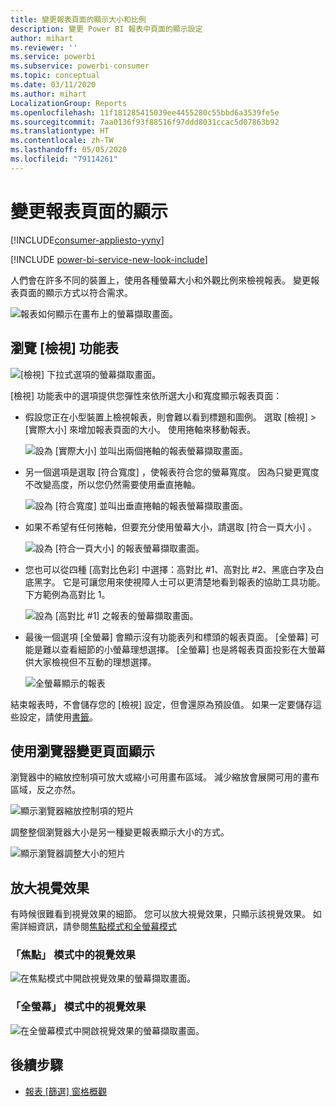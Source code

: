 ```yaml
---
title: 變更報表頁面的顯示大小和比例
description: 變更 Power BI 報表中頁面的顯示設定
author: mihart
ms.reviewer: ''
ms.service: powerbi
ms.subservice: powerbi-consumer
ms.topic: conceptual
ms.date: 03/11/2020
ms.author: mihart
LocalizationGroup: Reports
ms.openlocfilehash: 11f181285415039ee4455280c55bbd6a3539fe5e
ms.sourcegitcommit: 7aa0136f93f88516f97ddd8031ccac5d07863b92
ms.translationtype: HT
ms.contentlocale: zh-TW
ms.lasthandoff: 05/05/2020
ms.locfileid: "79114261"
---
```

# <a name="change-the-display-of-a-report-page"></a>變更報表頁面的顯示

[!INCLUDE[consumer-appliesto-yyny](../includes/consumer-appliesto-yyny.md)]

[!INCLUDE [power-bi-service-new-look-include](../includes/power-bi-service-new-look-include.md)]

人們會在許多不同的裝置上，使用各種螢幕大小和外觀比例來檢視報表。 變更報表頁面的顯示方式以符合需求。

![報表如何顯示在畫布上的螢幕擷取畫面。](media/end-user-report-view/power-bi-canvas.png)

## <a name="explore-the-view-menu"></a>瀏覽 [檢視] 功能表

![[檢視] 下拉式選項的螢幕擷取畫面。](media/end-user-report-view/power-bi-viewmenu.png)


[檢視]  功能表中的選項提供您彈性來依所選大小和寬度顯示報表頁面：

- 假設您正在小型裝置上檢視報表，則會難以看到標題和圖例。  選取 [檢視]   > [實際大小]  來增加報表頁面的大小。 使用捲軸來移動報表。

    ![設為 [實際大小] 並叫出兩個捲軸的報表螢幕擷取畫面。](media/end-user-report-view/power-bi-view-actual.png)

- 另一個選項是選取 [符合寬度]  ，使報表符合您的螢幕寬度。 因為只變更寬度不改變高度，所以您仍然需要使用垂直捲軸。

  ![設為 [符合寬度] 並叫出垂直捲軸的報表螢幕擷取畫面。](media/end-user-report-view/power-bi-view-width.png)

- 如果不希望有任何捲軸，但要充分使用螢幕大小，請選取 [符合一頁大小]  。

   ![設為 [符合一頁大小] 的報表螢幕擷取畫面。](media/end-user-report-view/power-bi-view-fit.png)

- 您也可以從四種 [高對比色彩]  中選擇：高對比 #1、高對比 #2、黑底白字及白底黑字。 它是可讓您用來使視障人士可以更清楚地看到報表的協助工具功能。 下方範例為高對比 1。 

    ![設為 [高對比 #1] 之報表的螢幕擷取畫面。](media/end-user-report-view/power-bi-contrast1.png)

- 最後一個選項 [全螢幕]  會顯示沒有功能表列和標頭的報表頁面。 [全螢幕] 可能是難以查看細節的小螢幕理想選擇。  [全螢幕] 也是將報表頁面投影在大螢幕供大家檢視但不互動的理想選擇。  

    ![全螢幕顯示的報表](media/end-user-report-view/power-bi-full-screen.png)

結束報表時，不會儲存您的 [檢視]  設定，但會還原為預設值。 如果一定要儲存這些設定，請使用[書籤](end-user-bookmarks.md)。

## <a name="use-your-browser-to-change-page-display"></a>使用瀏覽器變更頁面顯示

瀏覽器中的縮放控制項可放大或縮小可用畫布區域。 減少縮放會展開可用的畫布區域，反之亦然。 

![顯示瀏覽器縮放控制項的短片](media/end-user-report-view/power-bi-zoom.png)

調整整個瀏覽器大小是另一種變更報表顯示大小的方式。 

![顯示瀏覽器調整大小的短片](media/end-user-report-view/power-bi-resize-browser.gif)

## <a name="zoom-in-on-a-visual"></a>放大視覺效果
有時候很難看到視覺效果的細節。 您可以放大視覺效果，只顯示該視覺效果。 如需詳細資訊，請參閱[焦點模式和全螢幕模式](end-user-focus.md)

### <a name="a-visual-in-focus-mode"></a>「焦點」  模式中的視覺效果

![在焦點模式中開啟視覺效果的螢幕擷取畫面。](media/end-user-report-view/power-bi-focus.png)

### <a name="a-visual-in-full-screen-mode"></a>「全螢幕」  模式中的視覺效果
![在全螢幕模式中開啟視覺效果的螢幕擷取畫面。](media/end-user-report-view/power-bi-full-screen.png)

## <a name="next-steps"></a>後續步驟

* [報表 [篩選] 窗格概觀](end-user-report-filter.md)